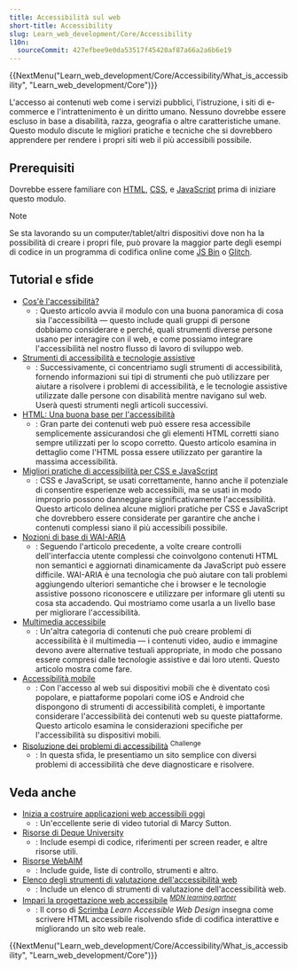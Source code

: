 ```yaml
---
title: Accessibilità sul web
short-title: Accessibility
slug: Learn_web_development/Core/Accessibility
l10n:
  sourceCommit: 427efbee9e0da53517f45420af87a66a2a6b6e19
---
```


{{NextMenu("Learn_web_development/Core/Accessibility/What_is_accessibility", "Learn_web_development/Core")}}

L'accesso ai contenuti web come i servizi pubblici, l'istruzione, i siti di e-commerce e l'intrattenimento è un diritto umano. Nessuno dovrebbe essere escluso in base a disabilità, razza, geografia o altre caratteristiche umane. Questo modulo discute le migliori pratiche e tecniche che si dovrebbero apprendere per rendere i propri siti web il più accessibili possibile.

## Prerequisiti

Dovrebbe essere familiare con [HTML](/it/docs/Learn_web_development/Core/Structuring_content), [CSS](/it/docs/Learn_web_development/Core/Styling_basics), e [JavaScript](/it/docs/Learn_web_development/Core/Scripting) prima di iniziare questo modulo.

> [!NOTE]
> Se sta lavorando su un computer/tablet/altri dispositivi dove non ha la possibilità di creare i propri file, può provare la maggior parte degli esempi di codice in un programma di codifica online come [JS Bin](https://jsbin.com/) o [Glitch](https://glitch.com/).

## Tutorial e sfide

- [Cos'è l'accessibilità?](/it/docs/Learn_web_development/Core/Accessibility/What_is_accessibility)
  - : Questo articolo avvia il modulo con una buona panoramica di cosa sia l'accessibilità — questo include quali gruppi di persone dobbiamo considerare e perché, quali strumenti diverse persone usano per interagire con il web, e come possiamo integrare l'accessibilità nel nostro flusso di lavoro di sviluppo web.
- [Strumenti di accessibilità e tecnologie assistive](/it/docs/Learn_web_development/Core/Accessibility/Tooling)
  - : Successivamente, ci concentriamo sugli strumenti di accessibilità, fornendo informazioni sui tipi di strumenti che può utilizzare per aiutare a risolvere i problemi di accessibilità, e le tecnologie assistive utilizzate dalle persone con disabilità mentre navigano sul web. Userà questi strumenti negli articoli successivi.
- [HTML: Una buona base per l'accessibilità](/it/docs/Learn_web_development/Core/Accessibility/HTML)
  - : Gran parte dei contenuti web può essere resa accessibile semplicemente assicurandosi che gli elementi HTML corretti siano sempre utilizzati per lo scopo corretto. Questo articolo esamina in dettaglio come l'HTML possa essere utilizzato per garantire la massima accessibilità.
- [Migliori pratiche di accessibilità per CSS e JavaScript](/it/docs/Learn_web_development/Core/Accessibility/CSS_and_JavaScript)
  - : CSS e JavaScript, se usati correttamente, hanno anche il potenziale di consentire esperienze web accessibili, ma se usati in modo improprio possono danneggiare significativamente l'accessibilità. Questo articolo delinea alcune migliori pratiche per CSS e JavaScript che dovrebbero essere considerate per garantire che anche i contenuti complessi siano il più accessibili possibile.
- [Nozioni di base di WAI-ARIA](/it/docs/Learn_web_development/Core/Accessibility/WAI-ARIA_basics)
  - : Seguendo l'articolo precedente, a volte creare controlli dell'interfaccia utente complessi che coinvolgono contenuti HTML non semantici e aggiornati dinamicamente da JavaScript può essere difficile. WAI-ARIA è una tecnologia che può aiutare con tali problemi aggiungendo ulteriori semantiche che i browser e le tecnologie assistive possono riconoscere e utilizzare per informare gli utenti su cosa sta accadendo. Qui mostriamo come usarla a un livello base per migliorare l'accessibilità.
- [Multimedia accessibile](/it/docs/Learn_web_development/Core/Accessibility/Multimedia)
  - : Un'altra categoria di contenuti che può creare problemi di accessibilità è il multimedia — i contenuti video, audio e immagine devono avere alternative testuali appropriate, in modo che possano essere compresi dalle tecnologie assistive e dai loro utenti. Questo articolo mostra come fare.
- [Accessibilità mobile](/it/docs/Learn_web_development/Core/Accessibility/Mobile)
  - : Con l'accesso al web sui dispositivi mobili che è diventato così popolare, e piattaforme popolari come iOS e Android che dispongono di strumenti di accessibilità completi, è importante considerare l'accessibilità dei contenuti web su queste piattaforme. Questo articolo esamina le considerazioni specifiche per l'accessibilità su dispositivi mobili.
- [Risoluzione dei problemi di accessibilità](/it/docs/Learn_web_development/Core/Accessibility/Accessibility_troubleshooting) <sup>Challenge</sup>
  - : In questa sfida, le presentiamo un sito semplice con diversi problemi di accessibilità che deve diagnosticare e risolvere.

## Veda anche

- [Inizia a costruire applicazioni web accessibili oggi](https://egghead.io/courses/start-building-accessible-web-applications-today)
  - : Un'eccellente serie di video tutorial di Marcy Sutton.
- [Risorse di Deque University](https://dequeuniversity.com/resources/)
  - : Include esempi di codice, riferimenti per screen reader, e altre risorse utili.
- [Risorse WebAIM](https://webaim.org/resources/)
  - : Include guide, liste di controllo, strumenti e altro.
- [Elenco degli strumenti di valutazione dell'accessibilità web](https://www.w3.org/WAI/ER/tools/)
  - : Include un elenco di strumenti di valutazione dell'accessibilità web.
- [Impari la progettazione web accessibile](https://scrimba.com/learn-accessible-web-design-c031?via=mdn) <sup>[_MDN learning partner_](/it/docs/MDN/Writing_guidelines/Learning_content#partner_links_and_embeds)</sup>
  - : Il corso di [Scrimba](https://scrimba.com/?via=mdn) _Learn Accessible Web Design_ insegna come scrivere HTML accessibile risolvendo sfide di codifica interattive e migliorando un sito web reale.

{{NextMenu("Learn_web_development/Core/Accessibility/What_is_accessibility", "Learn_web_development/Core")}}
